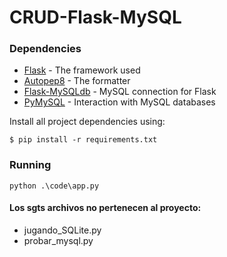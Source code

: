 # CRUD-Flask-MySQL

### Dependencies
* [Flask](https://flask.palletsprojects.com/) - The framework used
* [Autopep8](https://pypi.org/project/autopep8/) - The formatter
* [Flask-MySQLdb](https://flask-mysqldb.readthedocs.io/en/latest/) - MySQL connection for Flask
* [PyMySQL](https://pypi.org/project/PyMySQL/) - Interaction with MySQL databases

Install all project dependencies using:

```
$ pip install -r requirements.txt
```

### Running
 
```
python .\code\app.py
```

#### Los sgts archivos no pertenecen al proyecto:
* jugando_SQLite.py
* probar_mysql.py
